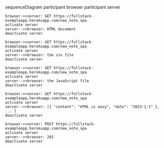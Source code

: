 sequenceDiagram
    participant browser
    participant server

    browser->>server: GET https://fullstack-exampleapp.herokuapp.com/new_note_spa
    activate server
    server-->>browser: HTML document
    deactivate server

    browser->>server: GET https://fullstack-exampleapp.herokuapp.com/new_note_spa
    activate server
    server-->>browser: the css file
    deactivate server

    browser->>server: GET https://fullstack-exampleapp.herokuapp.com/new_note_spa
    activate server
    server-->>browser: the JavaScript file
    deactivate server

    browser->>server: GET https://fullstack-exampleapp.herokuapp.com/new_note_spa
    activate server
    server-->>browser: [{ "content": "HTML is easy", "date": "2023-1-1" }, ... ]
    deactivate server

    browser->>server: POST https://fullstack-exampleapp.herokuapp.com/new_note_spa
    activate server
    server-->>browser: 201
    deactivate server
    